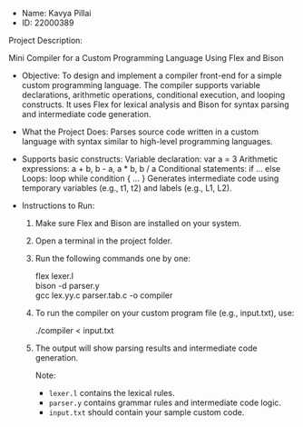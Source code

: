 - Name: Kavya Pillai
- ID: 22000389

Project Description:

Mini Compiler for a Custom Programming Language Using Flex and Bison

- Objective:
To design and implement a compiler front-end for a simple custom programming language. The compiler supports variable declarations, arithmetic operations, conditional execution, and looping constructs. It uses Flex for lexical analysis and Bison for syntax parsing and intermediate code generation.

- What the Project Does:
Parses source code written in a custom language with syntax similar to high-level programming languages.

- Supports basic constructs:
Variable declaration: var a = 3
Arithmetic expressions: a + b, b - a, a * b, b / a
Conditional statements: if ... else
Loops: loop while condition { ... }
Generates intermediate code using temporary variables (e.g., t1, t2) and labels (e.g., L1, L2).

- Instructions to Run:

  1. Make sure Flex and Bison are installed on your system.

  2. Open a terminal in the project folder.

  3. Run the following commands one by one:

     flex lexer.l  
     bison -d parser.y  
     gcc lex.yy.c parser.tab.c -o compiler  

  4. To run the compiler on your custom program file (e.g., input.txt), use:

     ./compiler < input.txt

  5. The output will show parsing results and intermediate code generation.

     Note:
     - `lexer.l` contains the lexical rules.
     - `parser.y` contains grammar rules and intermediate code logic.
     - `input.txt` should contain your sample custom code.
